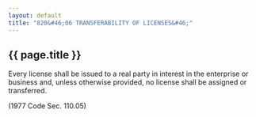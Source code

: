 ```yaml
---
layout: default 
title: "820&#46;06 TRANSFERABILITY OF LICENSES&#46;"
---
```


{{ page.title }}
----------------

Every license shall be issued to a real party in interest in the
enterprise or business and, unless otherwise provided, no license shall
be assigned or transferred.

(1977 Code Sec. 110.05)
